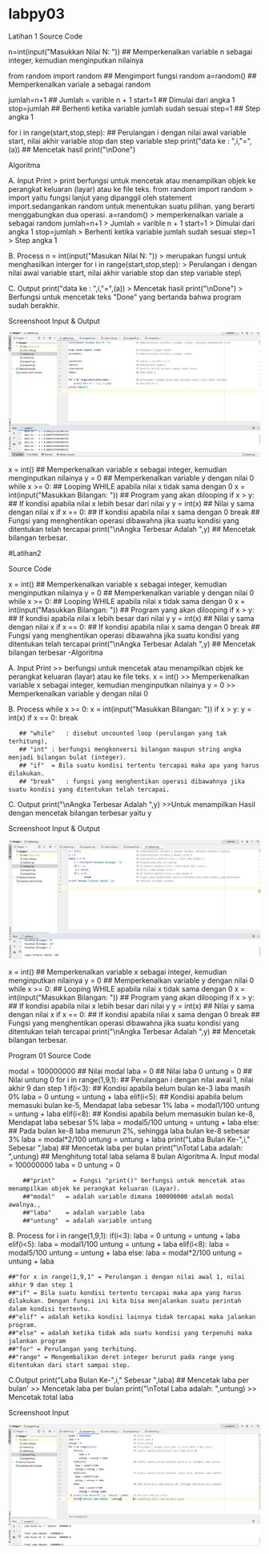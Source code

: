 # labpy03

Latihan 1
Source Code

n=int(input("Masukkan Nilai N: ")) ## Memperkenalkan variable n sebagai integer, kemudian menginputkan nilainya

from random import random ## Mengimport fungsi random a=random() ## Memperkenalkan variale a sebagai random

jumlah=n+1 ## Jumlah = varible n + 1 start=1 ## Dimulai dari angka 1 stop=jumlah ## Berhenti ketika variable jumlah sudah sesuai step=1 ## Step angka 1

for i in range(start,stop,step): ## Perulangan i dengan nilai awal variable start, nilai akhir variable stop dan step variable step print("data ke : ",i,"=",(a)) ## Mencetak hasil print("\nDone")

Algoritma

A. Input Print > print berfungsi untuk mencetak atau menampilkan objek ke perangkat keluaran (layar) atau ke file teks. from random import random > import yaitu fungsi lanjut yang dipanggil oleh statement import.sedangankan random untuk menentukan suatu pilihan. yang berarti menggabungkan dua operasi. a=random() > memperkenalkan variale a sebagai random jumlah=n+1 > Jumlah = varible n + 1 start=1 > Dimulai dari angka 1 stop=jumlah > Berhenti ketika variable jumlah sudah sesuai step=1 > Step angka 1

B. Process n = int(input("Masukan Nilai N: ")) > merupakan fungsi untuk menghasilkan interger for i in range(start,stop,step): > Perulangan i dengan nilai awal variable start, nilai akhir variable stop dan step variable step\

C. Output print("data ke : ",i,"=",(a)) > Mencetak hasil print("\nDone") > Berfungsi untuk mencetak teks "Done" yang bertanda bahwa program sudah berakhir.

Screenshoot Input & Output

![Input&Output](https://github.com/agungprastyo136/labpy03/blob/master/gambar/latihan%201.PNG) 

x = int() ## Memperkenalkan variable x sebagai integer, kemudian menginputkan nilainya y = 0 ## Memperkenalkan variable y dengan nilai 0 while x >= 0: ## Looping WHILE apabila nilai x tidak sama dengan 0 x = int(input("Masukkan Bilangan: ")) ## Program yang akan dilooping if x > y: ## If kondisi apabila nilai x lebih besar dari nilai y y = int(x) ## Nilai y sama dengan nilai x if x == 0: ## If kondisi apabila nilai x sama dengan 0 break ## Fungsi yang menghentikan operasi dibawahna jika suatu kondisi yang ditentukan telah tercapai print("\nAngka Terbesar Adalah ",y) ## Mencetak bilangan terbesar.

#Latihan2

Source Code

x = int() ## Memperkenalkan variable x sebagai integer, kemudian menginputkan nilainya y = 0 ## Memperkenalkan variable y dengan nilai 0 while x >= 0: ## Looping WHILE apabila nilai x tidak sama dengan 0 x = int(input("Masukkan Bilangan: ")) ## Program yang akan dilooping if x > y: ## If kondisi apabila nilai x lebih besar dari nilai y y = int(x) ## Nilai y sama dengan nilai x if x == 0: ## If kondisi apabila nilai x sama dengan 0 break ## Fungsi yang menghentikan operasi dibawahna jika suatu kondisi yang ditentukan telah tercapai print("\nAngka Terbesar Adalah ",y) ## Mencetak bilangan terbesar -Algoritma

A. Input Print >> berfungsi untuk mencetak atau menampilkan objek ke perangkat keluaran (layar) atau ke file teks. x = int() >> Memperkenalkan variable x sebagai integer, kemudian menginputkan nilainya y = 0 >> Memperkenalkan variable y dengan nilai 0

B. Process while x >= 0: x = int(input("Masukkan Bilangan: ")) if x > y: y = int(x) if x == 0: break

       ## "while"	: disebut uncounted loop (perulangan yang tak terhitung),
       ## "int"	: berfungsi mengkonversi bilangan maupun string angka menjadi bilangan bulat (integer).
       ## "if"	= Bila suatu kondisi tertentu tercapai maka apa yang harus dilakukan.
       ## "break"	: fungsi yang menghentikan operasi dibawahnya jika suatu kondisi yang ditentukan telah tercapai.
C. Output print("\nAngka Terbesar Adalah ",y) >>Untuk menampilkan Hasil dengan mencetak bilangan terbesar yaitu y

Screenshoot Input & Output

![Input&Output](https://github.com/agungprastyo136/labpy03/blob/master/gambar/latihan%202.PNG)

x = int() ## Memperkenalkan variable x sebagai integer, kemudian menginputkan nilainya y = 0 ## Memperkenalkan variable y dengan nilai 0 while x >= 0: ## Looping WHILE apabila nilai x tidak sama dengan 0 x = int(input("Masukkan Bilangan: ")) ## Program yang akan dilooping if x > y: ## If kondisi apabila nilai x lebih besar dari nilai y y = int(x) ## Nilai y sama dengan nilai x if x == 0: ## If kondisi apabila nilai x sama dengan 0 break ## Fungsi yang menghentikan operasi dibawahna jika suatu kondisi yang ditentukan telah tercapai print("\nAngka Terbesar Adalah ",y) ## Mencetak bilangan terbesar.

Program 01
Source Code

modal = 100000000 ## Nilai modal laba = 0 ## Nilai laba 0 untung = 0 ## Nilai untung 0 for i in range(1,9,1): ## Perulangan i dengan nilai awal 1, nilai akhir 9 dan step 1 if(i<3): ## Kondisi apabila belum bulan ke-3 laba masih 0% laba = 0 untung = untung + laba elif(i<5): ## Kondisi apabila belum memasuki bulan ke-5, Mendapat laba sebesar 1% laba = modal1/100 untung = untung + laba elif(i<8): ## Kondisi apabila belum memasukin bulan ke-8, Mendapat laba sebesar 5% laba = modal5/100 untung = untung + laba else: ## Pada bulan ke-8 laba menurun 2%, sehingga laba bulan ke-8 sebesar 3% laba = modal*2/100 untung = untung + laba print("Laba Bulan Ke-",i," Sebesar ",laba) ## Mencetak laba per bulan print("\nTotal Laba adalah: ",untung) ## Menghitung total laba selama 8 bulan Algoritma A. Input modal = 100000000 laba = 0 untung = 0

        ##"print"	  = Fungsi "print()" berfungsi untuk mencetak atau menampilkan objek ke perangkat keluaran (Layar).
        ##"modal"   = adalah variable dimana 100000000 adalah modal awalnya.,
        ##"laba"    = adalah variable laba
        ##"untung"  = adalah variable untung
B. Process for i in range(1,9,1): if(i<3): laba = 0 untung = untung + laba elif(i<5): laba = modal1/100 untung = untung + laba elif(i<8): laba = modal5/100 untung = untung + laba else: laba = modal*2/100 untung = untung + laba

    ##"for x in range(1,9,1" = Perulangan i dengan nilai awal 1, nilai akhir 9 dan step 1
    ##"if" = Bila suatu kondisi tertentu tercapai maka apa yang harus dilakukan. Dengan fungsi ini kita bisa menjalankan suatu perintah dalam kondisi tertentu. 
    ##"elif" = adalah ketika kondisi lainnya tidak tercapai maka jalankan program.
    ##"else" = adalah ketika tidak ada suatu kondisi yang terpenuhi maka jalankan program
    ##"for"	= Perulangan yang terhitung.
    ##"range" = Mengembalikan deret integer berurut pada range yang ditentukan dari start sampai stop.
C.Output print("Laba Bulan Ke-",i," Sebesar ",laba) ## Mencetak laba per bulan' >> Mencetak laba per bulan print("\nTotal Laba adalah: ",untung) >> Mencetak total laba

Screenshoot Input

![Input](https://github.com/agungprastyo136/labpy03/blob/master/gambar/program%201.PNG)